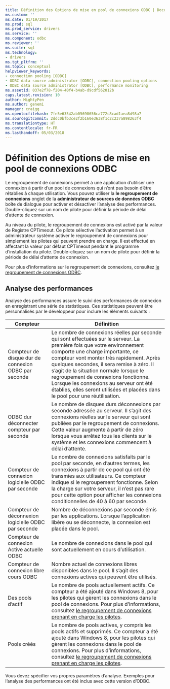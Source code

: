 ```yaml
---
title: Définition des Options de mise en pool de connexions ODBC | Documents Microsoft
ms.custom: ''
ms.date: 01/19/2017
ms.prod: sql
ms.prod_service: drivers
ms.service: ''
ms.component: odbc
ms.reviewer: ''
ms.suite: sql
ms.technology:
- drivers
ms.tgt_pltfrm: ''
ms.topic: conceptual
helpviewer_keywords:
- connection pooling [ODBC]
- ODBC data source administrator [ODBC], connection pooling options
- ODBC data source administrator [ODBC], performance monitoring
ms.assetid: 037e2f78-f204-40f4-b4ab-d9cdf562012b
caps.latest.revision: 10
author: MightyPen
ms.author: genemi
manager: craigg
ms.openlocfilehash: 7fe5e63542ab05690656ca772c8cad1aea8d98a7
ms.sourcegitcommit: 2ddc0bfb3ce2f2b160e3638f1c2c237a898263f4
ms.translationtype: HT
ms.contentlocale: fr-FR
ms.lasthandoff: 05/03/2018
---
```

# <a name="setting-odbc-connection-pooling-options"></a>Définition des Options de mise en pool de connexions ODBC
Le regroupement de connexions permet à une application d’utiliser une connexion à partir d’un pool de connexions qui n’ont pas besoin d’être rétablies à chaque utilisation. Vous pouvez utiliser la **le regroupement de connexions** onglet de la **administrateur de sources de données ODBC** boîte de dialogue pour activer et désactiver l’analyse des performances. Double-cliquez sur un nom de pilote pour définir la période de délai d’attente de connexion.  
  
 Au niveau du pilote, le regroupement de connexions est activé par la valeur de Registre CPTimeout. Ce pilote sélective l’activation permet à un administrateur système activer le regroupement de connexions pour simplement les pilotes qui peuvent prendre en charge. Il est effectué en affectant la valeur par défaut CPTimeout pendant le programme d’installation du pilote. Double-cliquez sur un nom de pilote pour définir la période de délai d’attente de connexion.  
  
 Pour plus d’informations sur le regroupement de connexions, consultez [le regroupement de connexions ODBC](../../odbc/reference/develop-app/driver-manager-connection-pooling.md).  
  
## <a name="performance-monitoring"></a>Analyse des performances  
 Analyse des performances assure le suivi des performances de connexion en enregistrant une série de statistiques. Ces statistiques peuvent être personnalisés par le développeur pour inclure les éléments suivants :  
  
|Compteur|Définition|  
|-------------|----------------|  
|Compteur de disque dur de connexion ODBC par seconde|Le nombre de connexions réelles par seconde qui sont effectuées sur le serveur. La première fois que votre environnement comporte une charge importante, ce compteur vont monter très rapidement. Après quelques secondes, il sera remise à zéro. Il s’agit de la situation normale lorsque le regroupement de connexions fonctionne. Lorsque les connexions au serveur ont été établies, elles seront utilisées et placées dans le pool pour une réutilisation.|  
|ODBC dur déconnecter compteur par seconde|Le nombre de disques durs déconnexions par seconde adressée au serveur. Il s’agit des connexions réelles sur le serveur qui sont publiées par le regroupement de connexions. Cette valeur augmente à partir de zéro lorsque vous arrêtez tous les clients sur le système et les connexions commencent à délai d’attente.|  
|Compteur de connexion logicielle ODBC par seconde|Le nombre de connexions satisfaits par le pool par seconde, en d’autres termes, les connexions à partir de ce pool qui ont été transmies aux utilisateurs. Ce compteur indique si le regroupement fonctionne. Selon la charge sur votre serveur, il n’est pas rare pour cette option pour afficher les connexions conditionnelles de 40 à 60 par seconde.|  
|Compteur de déconnexion logicielle ODBC par seconde|Nombre de déconnexions par seconde émis par les applications. Lorsque l’application libère ou se déconnecte, la connexion est placée dans le pool.|  
|Compteur de connexion Active actuelle ODBC|Le nombre de connexions dans le pool qui sont actuellement en cours d’utilisation.|  
|Compteur de connexion libre cours ODBC|Nombre actuel de connexions libres disponibles dans le pool. Il s’agit des connexions actives qui peuvent être utilisés.|  
|Des pools d’actif|Le nombre de pools actuellement actifs. Ce compteur a été ajouté dans Windows 8, pour les pilotes qui gèrent les connexions dans le pool de connexions. Pour plus d’informations, consultez [le regroupement de connexions prenant en charge les pilotes](../../odbc/reference/develop-app/driver-aware-connection-pooling.md).|  
|Pools créés|Le nombre de pools actives, y compris les pools actifs et supprimés. Ce compteur a été ajouté dans Windows 8, pour les pilotes qui gèrent les connexions dans le pool de connexions. Pour plus d’informations, consultez [le regroupement de connexions prenant en charge les pilotes](../../odbc/reference/develop-app/driver-aware-connection-pooling.md).|  
  
 Vous devez spécifier vos propres paramètres d’analyse. Exemples pour l’analyse des performances ont été inclus avec cette version d’ODBC.
